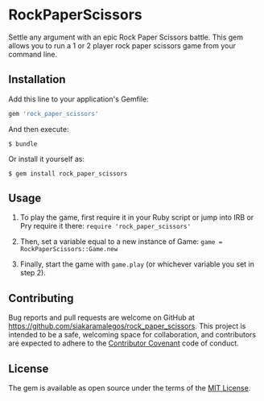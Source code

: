 # RockPaperScissors

Settle any argument with an epic Rock Paper Scissors battle. This gem allows you to run a 1 or 2 player rock paper scissors game from your command line.

## Installation

Add this line to your application's Gemfile:

```ruby
gem 'rock_paper_scissors'
```

And then execute:

    $ bundle

Or install it yourself as:

    $ gem install rock_paper_scissors

## Usage

1. To play the game, first require it in your Ruby script or jump into IRB or Pry require it there:
`require 'rock_paper_scissors'`

2. Then, set a variable equal to a new instance of Game:
`game = RockPaperScissors::Game.new`

3. Finally, start the game with `game.play` (or whichever variable you set in step 2).

## Contributing

Bug reports and pull requests are welcome on GitHub at https://github.com/siakaramalegos/rock_paper_scissors. This project is intended to be a safe, welcoming space for collaboration, and contributors are expected to adhere to the [Contributor Covenant](contributor-covenant.org) code of conduct.


## License

The gem is available as open source under the terms of the [MIT License](http://opensource.org/licenses/MIT).

